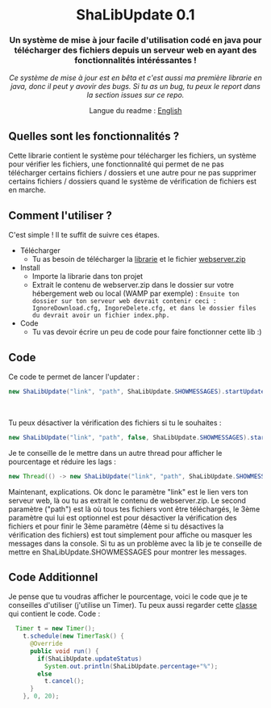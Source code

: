 <div align="center">
  <h1>ShaLibUpdate 0.1</h1>

### Un système de mise à jour facile d'utilisation codé en java pour télécharger des fichiers depuis un serveur web en ayant des fonctionnalités intéréssantes !
_Ce système de mise à jour est en bêta et c'est aussi ma première librarie en java, donc il peut y avovir des bugs. Si tu as un bug, tu peux le report dans la section issues sur ce repo._

Langue du readme : <a href="https://github.com/Shawiizz/ShaLibUpdate/blob/master/README.md">English</a>
</div>


**Quelles sont les fonctionnalités ?**
------
Cette librarie contient le système pour télécharger les fichiers, un système pour vérifier les fichiers, une fonctionnalité qui permet de ne pas télécharger certains fichiers / dossiers et une autre pour ne pas supprimer certains fichiers / dossiers quand le système de vérification de fichiers est en marche.


**Comment l'utiliser ?**
------
C'est simple ! Il te suffit de suivre ces étapes.
* Télécharger
  * Tu as besoin de télécharger la [librarie](https://github.com/Shawiizz/ShaLibUpdate/blob/master/ShaLibUpdate-0.2.jar) et le fichier [webserver.zip](https://github.com/Shawiizz/ShaLibUpdate/blob/master/Webserver.zip)
* Install
  * Importe la librarie dans ton projet
  * Extrait le contenu de webserver.zip dans le dossier sur votre hébergement web ou local (WAMP par exemple) :
  `Ensuite ton dossier sur ton serveur web devrait contenir ceci : IgnoreDownload.cfg, IngoreDelete.cfg, et dans le dossier files du devrait avoir un fichier index.php.`
* Code
  * Tu vas devoir écrire un peu de code pour faire fonctionner cette lib :)

**Code**
------
Ce code te permet de lancer l'updater :
```java
new ShaLibUpdate("link", "path", ShaLibUpdate.SHOWMESSAGES).startUpdater();
```
<br>

Tu peux désactiver la vérification des fichiers si tu le souhaites : 
```java
new ShaLibUpdate("link", "path", false, ShaLibUpdate.SHOWMESSAGES).startUpdater();
```

Je te conseille de le mettre dans un autre thread pour afficher le pourcentage et réduire les lags :
```java
new Thread(() -> new ShaLibUpdate("link", "path", ShaLibUpdate.SHOWMESSAGES).startUpdater()).start();
```
Maintenant, explications. Ok donc le paramètre "link" est le lien vers ton serveur web, là ou tu as extrait le contenu de webserver.zip. Le second paramètre ("path") est là où tous tes fichiers vont être téléchargés, le 3ème paramètre qui lui est optionnel est pour désactiver la vérification des fichiers et pour finir le 3ème paramètre (4ème si tu désactives la vérification des fichiers) est tout simplement pour affiche ou masquer les messages dans la console. Si tu as un problème avec la lib je te conseille de mettre en ShaLibUpdate.SHOWMESSAGES pour montrer les messages.

**Code Additionnel**
------
Je pense que tu voudras afficher le pourcentage, voici le code que je te conseilles d'utiliser (j'utilise un Timer). Tu peux aussi regarder cette [classe](https://github.com/Shawiizz/ShaLibUpdate/blob/master/src/TestUpdate.java) qui contient le code. Code :
```java
  Timer t = new Timer();
    t.schedule(new TimerTask() {
      @Override
      public void run() {
        if(ShaLibUpdate.updateStatus)
          System.out.println(ShaLibUpdate.percentage+"%");
        else
          t.cancel();
      }
    }, 0, 20);
```
